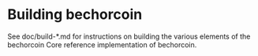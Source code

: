 Building bechorcoin
================

See doc/build-*.md for instructions on building the various
elements of the bechorcoin Core reference implementation of bechorcoin.
